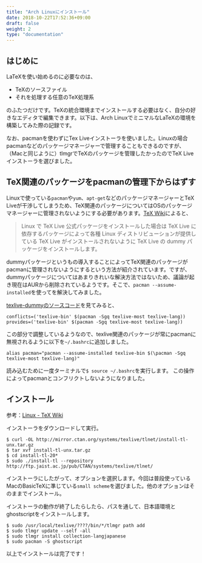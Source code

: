 ```yaml
---
title: "Arch Linuxにインストール"
date: 2018-10-22T17:52:36+09:00
draft: false
weight: 2
type: "documentation"
---
```

## はじめに

LaTeXを使い始めるのに必要なのは、

- TeXのソースファイル
- それを処理する任意のTeX処理系

のふたつだけです。TeXの統合環境までインストールする必要はなく、自分の好きなエディタで編集できます。以下は、Arch LinuxでミニマルなLaTeXの環境を構築してみた際の記録です。

なお、pacmanを使わずにTex Liveインストーラを使いました。Linuxの場合pacmanなどのパッケージマネージャーで管理することもできるのですが、（Macと同じように）tlmgrでTeXのパッケージを管理したかったのでTeX Liveインストーラを選びました。

## TeX関連のパッケージをpacmanの管理下からはずす

Linuxで使っている`pacman`や`yum`、`apt-get`などのパッケージマネージャーとTeX Liveが干渉してしまうため、TeX関連のパッケージについてはOSのパッケージマネージャーに管理されないようにする必要があります。[TeX Wiki](https://texwiki.texjp.org/?texlive-dummy#archlinux)によると、

> Linux で TeX Live 公式パッケージをインストールした場合は TeX Live に依存するパッケージによって各種 Linux ディストリビューションが提供している TeX Live がインストールされないように TeX Live の dummy パッケージをインストールします。

dummyパッケージというもの導入することによってTeX関連のパッケージがpacmanに管理されないようにするという方法が紹介されています。ですが、dummyパッケージについてはあまりきれいな解決方法ではないため、議論が起き現在はAURから削除されているようです。そこで、`pacman --assume-installed`を使ってを解決してみました。

[texlive-dummyのソースコード](https://github.com/zhou13/aur/blob/master/texlive-dummy/PKGBUILD)を見てみると、

```:PKGBUILD
conflicts=('texlive-bin' $(pacman -Sgq texlive-most texlive-lang))
provides=('texlive-bin' $(pacman -Sgq texlive-most texlive-lang))
```
この部分で調整しているようなので、texlive関連のパッケージが常にpacmanに無視されるように以下を`~/.bashrc`に追加しました。

```
alias pacman="pacman --assume-installed texlive-bin $(\pacman -Sgq texlive-most texlive-lang)"
```
読み込むために一度ターミナルで`$ source ~/.bashrc`を実行します。
この操作によってpacmanとコンフリクトしないようになりました。

## インストール

参考：[Linux - TeX Wiki](https://texwiki.texjp.org/?Linux#texliveinstall)

インストーラをダウンロードして実行。

```
$ curl -OL http://mirror.ctan.org/systems/texlive/tlnet/install-tl-unx.tar.gz
$ tar xvf install-tl-unx.tar.gz
$ cd install-tl-20*
$ sudo ./install-tl --repository http://ftp.jaist.ac.jp/pub/CTAN/systems/texlive/tlnet/
```
インストーラにしたがって、オプションを選択します。今回は普段使っているMacのBasicTeXに準じている`small scheme`を選びました。他のオプションはそのままでインストール。

インストーラの動作が終了したらしたら、パスを通して、日本語環境とghostscriptをインストールします。

```
$ sudo /usr/local/texlive/????/bin/*/tlmgr path add
$ sudo tlmgr update --self -all
$ sudo tlmgr install collection-langjapanese
$ sudo pacman -S ghostscript
```

以上でインストールは完了です！
